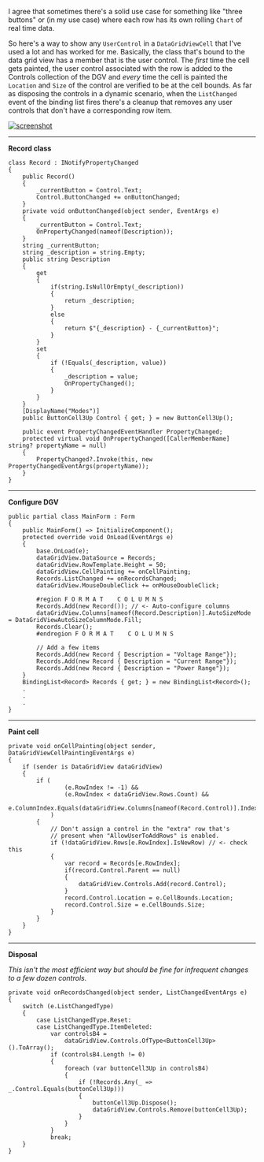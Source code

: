 I agree that sometimes there's a solid use case for something like "three buttons" or (in my use case) where each row has its own rolling `Chart` of real time data. 

So here's a way to show any `UserControl` in a `DataGridViewCell` that I've used a lot and has worked for me.  Basically, the class that's bound to the data grid view has a member that is the user control. The _first_ time the cell gets painted, the user control associated with the row is added to the Controls collection of the DGV and _every_ time the cell is painted the `Location` and `Size` of the control are verified to be at the cell bounds. As far as disposing the controls in a dynamic scenario, when the `ListChanged` event of the binding list fires there's a cleanup that removes any user controls that don't have a corresponding row item.

[![screenshot][1]][1]

***
**Record class**

    class Record : INotifyPropertyChanged
    {
        public Record()
        {
            _currentButton = Control.Text;
            Control.ButtonChanged += onButtonChanged;
        }
        private void onButtonChanged(object sender, EventArgs e)
        {
            _currentButton = Control.Text;
            OnPropertyChanged(nameof(Description));
        }
        string _currentButton;
        string _description = string.Empty;
        public string Description
        {
            get
            {
                if(string.IsNullOrEmpty(_description))
                {
                    return _description;
                }
                else
                {
                    return $"{_description} - {_currentButton}";
                }
            }
            set
            {
                if (!Equals(_description, value))
                {
                    _description = value;
                    OnPropertyChanged();
                }
            }
        }
        [DisplayName("Modes")]
        public ButtonCell3Up Control { get; } = new ButtonCell3Up(); 

        public event PropertyChangedEventHandler PropertyChanged;
        protected virtual void OnPropertyChanged([CallerMemberName] string? propertyName = null)
        {
            PropertyChanged?.Invoke(this, new PropertyChangedEventArgs(propertyName));
        }
    }

***
**Configure DGV**

    public partial class MainForm : Form
    {
        public MainForm() => InitializeComponent();
        protected override void OnLoad(EventArgs e)
        {
            base.OnLoad(e);
            dataGridView.DataSource = Records;
            dataGridView.RowTemplate.Height = 50;
            dataGridView.CellPainting += onCellPainting;
            Records.ListChanged += onRecordsChanged;
            dataGridView.MouseDoubleClick += onMouseDoubleClick;

            #region F O R M A T    C O L U M N S
            Records.Add(new Record()); // <- Auto-configure columns
            dataGridView.Columns[nameof(Record.Description)].AutoSizeMode = DataGridViewAutoSizeColumnMode.Fill;
            Records.Clear();
            #endregion F O R M A T    C O L U M N S

            // Add a few items
            Records.Add(new Record { Description = "Voltage Range"});
            Records.Add(new Record { Description = "Current Range"});
            Records.Add(new Record { Description = "Power Range"});
        }
        BindingList<Record> Records { get; } = new BindingList<Record>();
        .
        .
        .
    }

***
**Paint cell**

    private void onCellPainting(object sender, DataGridViewCellPaintingEventArgs e)
    {
        if (sender is DataGridView dataGridView)
        {
            if (
                    (e.RowIndex != -1) && 
                    (e.RowIndex < dataGridView.Rows.Count) &&
                    e.ColumnIndex.Equals(dataGridView.Columns[nameof(Record.Control)].Index)
                )
            {  
                // Don't assign a control in the "extra" row that's
                // present when "AllowUserToAddRows" is enabled.
                if (!dataGridView.Rows[e.RowIndex].IsNewRow) // <- check this
                {
                    var record = Records[e.RowIndex];
                    if(record.Control.Parent == null)
                    {
                        dataGridView.Controls.Add(record.Control);
                    }
                    record.Control.Location = e.CellBounds.Location;
                    record.Control.Size = e.CellBounds.Size;
                }
            }
        }
    }

 ***
 **Disposal**

 _This isn't the most efficient way but should be fine for infrequent changes to a few dozen controls._


    private void onRecordsChanged(object sender, ListChangedEventArgs e)
    {
        switch (e.ListChangedType)
        {
            case ListChangedType.Reset:
            case ListChangedType.ItemDeleted:
                var controlsB4 =
                    dataGridView.Controls.OfType<ButtonCell3Up>().ToArray();
                if (controlsB4.Length != 0)
                {
                    foreach (var buttonCell3Up in controlsB4)
                    {
                        if (!Records.Any(_ => _.Control.Equals(buttonCell3Up)))
                        {
                            buttonCell3Up.Dispose();
                            dataGridView.Controls.Remove(buttonCell3Up);
                        }
                    }
                }
                break;
        }
    }


  [1]: https://i.stack.imgur.com/HqaW5.png